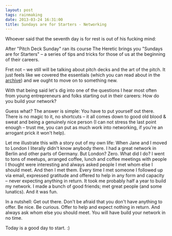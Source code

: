 ```yaml
---
layout: post
tags: rainmaking
date: 2013-03-24 16:31:00
title: Sundays are for Starters - Networking
---
```

Whoever said that the seventh day is for rest is out of his fucking mind:

After "Pitch Deck Sunday" ran its course The Heretic brings you "Sundays are for Starters" – a series of tips and tricks for those of us at the beginning of their careers.

Fret not – we still will be talking about pitch decks and the art of the pitch. It just feels like we covered the essentials (which you can read about in the [archive](http://theheretic.me/archive/)) and we ought to move on to something new.

With that being said let's dig into one of the questions I hear most often from young entrepreneurs and folks starting out in their careers: How do you build your network?

Guess what? The answer is simple: You have to put yourself out there. There is no magic to it, no shortcuts – it all comes down to good old blood & sweat and being a genuinely nice person (I can not stress the last point enough – trust me, you can put as much work into networking, if you're an arrogant prick it won't help).

Let me illustrate this with a story out of my own life: When Jane and I moved to London I literally didn't know anybody there. I had a great network in Berlin and other parts of Germany. But London? Zero. What did I do? I went to tons of meetups, arranged coffee, lunch and coffee meetings with people I thought were interesting and always asked people I met whom else I should meet. And then I met them. Every time I met someone I followed up via email, expressed gratitude and offered to help in any form and capacity – never expecting anything in return. It took me probably half a year to build my network. I made a bunch of good friends; met great people (and some lunatics). And it was fun.

In a nutshell: Get out there. Don't be afraid that you don't have anything to offer. Be nice. Be curious. Offer to help and expect nothing in return. And always ask whom else you should meet. You will have build your network in no time.

Today is a good day to start. :)